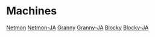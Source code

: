 
# Machines

[Netmon](netmon.md) [Netmon-JA](netmon-ja.md)
[Granny](granny.md) [Granny-JA](granny-ja.md)
[Blocky](blocky.md) [Blocky-JA](blocky-ja.md)  
